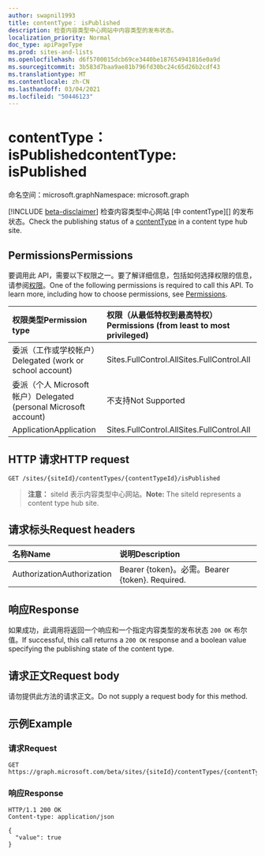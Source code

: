 ```yaml
---
author: swapnil1993
title: contentType： isPublished
description: 检查内容类型中心网站中内容类型的发布状态。
localization_priority: Normal
doc_type: apiPageType
ms.prod: sites-and-lists
ms.openlocfilehash: d6f5700015dcb69ce3440be187654941816e0a9d
ms.sourcegitcommit: 3b583d7baa9ae81b796fd30bc24c65d26b2cdf43
ms.translationtype: MT
ms.contentlocale: zh-CN
ms.lasthandoff: 03/04/2021
ms.locfileid: "50446123"
---
```

# <a name="contenttype-ispublished"></a><span data-ttu-id="8de0a-103">contentType： isPublished</span><span class="sxs-lookup"><span data-stu-id="8de0a-103">contentType: isPublished</span></span>
<span data-ttu-id="8de0a-104">命名空间：microsoft.graph</span><span class="sxs-lookup"><span data-stu-id="8de0a-104">Namespace: microsoft.graph</span></span>

[!INCLUDE [beta-disclaimer](../../includes/beta-disclaimer.md)]
<span data-ttu-id="8de0a-105">检查内容类型中心网站 [中 contentType][] 的发布状态。</span><span class="sxs-lookup"><span data-stu-id="8de0a-105">Check the publishing status of a [contentType][] in a content type hub site.</span></span>

## <a name="permissions"></a><span data-ttu-id="8de0a-106">Permissions</span><span class="sxs-lookup"><span data-stu-id="8de0a-106">Permissions</span></span>

<span data-ttu-id="8de0a-p101">要调用此 API，需要以下权限之一。要了解详细信息，包括如何选择权限的信息，请参阅[权限](/graph/permissions-reference)。</span><span class="sxs-lookup"><span data-stu-id="8de0a-p101">One of the following permissions is required to call this API. To learn more, including how to choose permissions, see [Permissions](/graph/permissions-reference).</span></span>

|<span data-ttu-id="8de0a-109">权限类型</span><span class="sxs-lookup"><span data-stu-id="8de0a-109">Permission type</span></span>      | <span data-ttu-id="8de0a-110">权限（从最低特权到最高特权）</span><span class="sxs-lookup"><span data-stu-id="8de0a-110">Permissions (from least to most privileged)</span></span>              |
|:--------------------|:---------------------------------------------------------|
|<span data-ttu-id="8de0a-111">委派（工作或学校帐户）</span><span class="sxs-lookup"><span data-stu-id="8de0a-111">Delegated (work or school account)</span></span> | <span data-ttu-id="8de0a-112">Sites.FullControl.All</span><span class="sxs-lookup"><span data-stu-id="8de0a-112">Sites.FullControl.All</span></span>    |
|<span data-ttu-id="8de0a-113">委派（个人 Microsoft 帐户）</span><span class="sxs-lookup"><span data-stu-id="8de0a-113">Delegated (personal Microsoft account)</span></span> | <span data-ttu-id="8de0a-114">不支持</span><span class="sxs-lookup"><span data-stu-id="8de0a-114">Not Supported</span></span>   |
|<span data-ttu-id="8de0a-115">Application</span><span class="sxs-lookup"><span data-stu-id="8de0a-115">Application</span></span> | <span data-ttu-id="8de0a-116">Sites.FullControl.All</span><span class="sxs-lookup"><span data-stu-id="8de0a-116">Sites.FullControl.All</span></span> |

## <a name="http-request"></a><span data-ttu-id="8de0a-117">HTTP 请求</span><span class="sxs-lookup"><span data-stu-id="8de0a-117">HTTP request</span></span>

<!-- { "blockType": "ignored" } -->

```http
GET /sites/{siteId}/contentTypes/{contentTypeId}/isPublished
```
><span data-ttu-id="8de0a-118">**注意：** siteId 表示内容类型中心网站。</span><span class="sxs-lookup"><span data-stu-id="8de0a-118">**Note:** The siteId represents a content type hub site.</span></span>

## <a name="request-headers"></a><span data-ttu-id="8de0a-119">请求标头</span><span class="sxs-lookup"><span data-stu-id="8de0a-119">Request headers</span></span>
|<span data-ttu-id="8de0a-120">名称</span><span class="sxs-lookup"><span data-stu-id="8de0a-120">Name</span></span>|<span data-ttu-id="8de0a-121">说明</span><span class="sxs-lookup"><span data-stu-id="8de0a-121">Description</span></span>|
|:---|:---|
|<span data-ttu-id="8de0a-122">Authorization</span><span class="sxs-lookup"><span data-stu-id="8de0a-122">Authorization</span></span>|<span data-ttu-id="8de0a-p102">Bearer {token}。必需。</span><span class="sxs-lookup"><span data-stu-id="8de0a-p102">Bearer {token}. Required.</span></span>|

## <a name="response"></a><span data-ttu-id="8de0a-125">响应</span><span class="sxs-lookup"><span data-stu-id="8de0a-125">Response</span></span>
<span data-ttu-id="8de0a-126">如果成功，此调用将返回一个响应和一个指定内容类型的发布状态 `200 OK` 布尔值。</span><span class="sxs-lookup"><span data-stu-id="8de0a-126">If successful, this call returns a `200 OK` response and a boolean value specifying the publishing state of the content type.</span></span>

## <a name="request-body"></a><span data-ttu-id="8de0a-127">请求正文</span><span class="sxs-lookup"><span data-stu-id="8de0a-127">Request body</span></span>
<span data-ttu-id="8de0a-128">请勿提供此方法的请求正文。</span><span class="sxs-lookup"><span data-stu-id="8de0a-128">Do not supply a request body for this method.</span></span>

## <a name="example"></a><span data-ttu-id="8de0a-129">示例</span><span class="sxs-lookup"><span data-stu-id="8de0a-129">Example</span></span>

### <a name="request"></a><span data-ttu-id="8de0a-130">请求</span><span class="sxs-lookup"><span data-stu-id="8de0a-130">Request</span></span>
<!-- {
  "blockType": "request",
  "name": "contenttype_ispublished"
}
-->
```http
GET https://graph.microsoft.com/beta/sites/{siteId}/contentTypes/{contentTypeId}/isPublished
```
### <a name="response"></a><span data-ttu-id="8de0a-131">响应</span><span class="sxs-lookup"><span data-stu-id="8de0a-131">Response</span></span>
<!-- {
  "blockType": "response",
  "truncated": true,
  "@odata.type": "string"
}
-->

```http
HTTP/1.1 200 OK
Content-type: application/json

{
  "value": true 
}
```

[contentType]: ../resources/contentType.md
